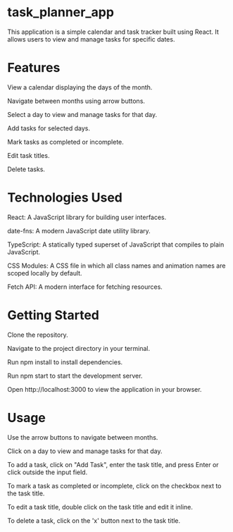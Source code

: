 # task_planner_app

This application is a simple calendar and task tracker built using React. It allows users to view and manage tasks for specific dates.

# Features

View a calendar displaying the days of the month.

Navigate between months using arrow buttons.

Select a day to view and manage tasks for that day.

Add tasks for selected days.

Mark tasks as completed or incomplete.

Edit task titles.

Delete tasks.

# Technologies Used

React: A JavaScript library for building user interfaces.

date-fns: A modern JavaScript date utility library.

TypeScript: A statically typed superset of JavaScript that compiles to plain JavaScript.

CSS Modules: A CSS file in which all class names and animation names are scoped locally by default.

Fetch API: A modern interface for fetching resources.

# Getting Started

Clone the repository.

Navigate to the project directory in your terminal.

Run npm install to install dependencies.

Run npm start to start the development server.

Open http://localhost:3000 to view the application in your browser.

# Usage

Use the arrow buttons to navigate between months.

Click on a day to view and manage tasks for that day.

To add a task, click on "Add Task", enter the task title, and press Enter or click outside the input field.

To mark a task as completed or incomplete, click on the checkbox next to the task title.

To edit a task title, double click on the task title and edit it inline.

To delete a task, click on the 'x' button next to the task title.